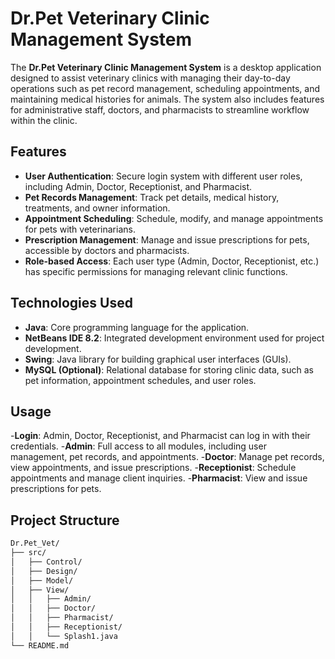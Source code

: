 # Dr.Pet Veterinary Clinic Management System

The **Dr.Pet Veterinary Clinic Management System** is a desktop application designed to assist veterinary clinics with managing their day-to-day operations such as pet record management, scheduling appointments, and maintaining medical histories for animals. The system also includes features for administrative staff, doctors, and pharmacists to streamline workflow within the clinic.

## Features
- **User Authentication**: Secure login system with different user roles, including Admin, Doctor, Receptionist, and Pharmacist.
- **Pet Records Management**: Track pet details, medical history, treatments, and owner information.
- **Appointment Scheduling**: Schedule, modify, and manage appointments for pets with veterinarians.
- **Prescription Management**: Manage and issue prescriptions for pets, accessible by doctors and pharmacists.
- **Role-based Access**: Each user type (Admin, Doctor, Receptionist, etc.) has specific permissions for managing relevant clinic functions.

## Technologies Used
- **Java**: Core programming language for the application.
- **NetBeans IDE 8.2**: Integrated development environment used for project development.
- **Swing**: Java library for building graphical user interfaces (GUIs).
- **MySQL (Optional)**: Relational database for storing clinic data, such as pet information, appointment schedules, and user roles.
  
## Usage
-**Login**: Admin, Doctor, Receptionist, and Pharmacist can log in with their credentials.
-**Admin**: Full access to all modules, including user management, pet records, and appointments.
-**Doctor**: Manage pet records, view appointments, and issue prescriptions.
-**Receptionist**: Schedule appointments and manage client inquiries.
-**Pharmacist**: View and issue prescriptions for pets.

## Project Structure
```bash
Dr.Pet_Vet/
├── src/
│   ├── Control/
│   ├── Design/
│   ├── Model/
│   ├── View/
│   │   ├── Admin/
│   │   ├── Doctor/
│   │   ├── Pharmacist/
│   │   ├── Receptionist/
│   │   └── Splash1.java
└── README.md 

